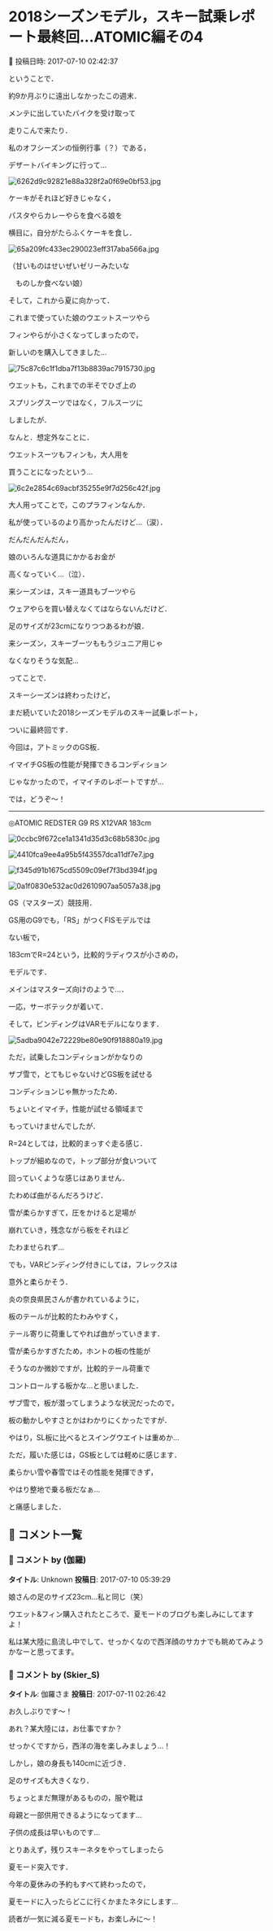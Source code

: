 # 2018シーズンモデル，スキー試乗レポート最終回…ATOMIC編その4

📅 投稿日時: 2017-07-10 02:42:37

ということで．


約9か月ぶりに遠出しなかったこの週末．


メンテに出していたバイクを受け取って


走りこんで来たり．





私のオフシーズンの恒例行事（？）である，


デザートバイキングに行って…




![6262d9c92821e88a328f2a0f69e0bf53.jpg](images/6262d9c92821e88a328f2a0f69e0bf53.jpg)




ケーキがそれほど好きじゃなく，


パスタやらカレーやらを食べる娘を


横目に，自分がたらふくケーキを食し．




![65a209fc433ec290023eff317aba566a.jpg](images/65a209fc433ec290023eff317aba566a.jpg)




（甘いものはせいぜいゼリーみたいな


　ものしか食べない娘）





そして，これから夏に向かって．


これまで使っていた娘のウエットスーツやら


フィンやらが小さくなってしまったので，


新しいのを購入してきました…




![75c87c6c1f1dba7f13b8839ac7915730.jpg](images/75c87c6c1f1dba7f13b8839ac7915730.jpg)




ウエットも，これまでの半そでひざ上の


スプリングスーツではなく，フルスーツに


しましたが．





なんと．想定外なことに．


ウエットスーツもフィンも，大人用を


買うことになったという…




![6c2e2854c69acbf35255e9f7d256c42f.jpg](images/6c2e2854c69acbf35255e9f7d256c42f.jpg)




大人用ってことで，このプラフィンなんか．


私が使っているのより高かったんだけど…（涙）．





だんだんだんだん，


娘のいろんな道具にかかるお金が


高くなっていく…（泣）．


来シーズンは，スキー道具もブーツやら


ウェアやらを買い替えなくてはならないんだけど．


足のサイズが23cmになりつつあるわが娘．


来シーズン，スキーブーツももうジュニア用じゃ


なくなりそうな気配…





ってことで．


スキーシーズンは終わったけど，


まだ続いていた2018シーズンモデルのスキー試乗レポート，


ついに最終回です．





今回は，アトミックのGS板．


イマイチGS板の性能が発揮できるコンディション


じゃなかったので，イマイチのレポートですが…





では，どうぞ～！


[]()


---


◎ATOMIC REDSTER G9 RS X12VAR 183cm







![0ccbc9f672ce1a1341d35d3c68b5830c.jpg](images/0ccbc9f672ce1a1341d35d3c68b5830c.jpg)









![4410fca9ee4a95b5f43557dca11df7e7.jpg](images/4410fca9ee4a95b5f43557dca11df7e7.jpg)









![f345d91b1675cd5509c09ef7f3bd394f.jpg](images/f345d91b1675cd5509c09ef7f3bd394f.jpg)









![0a1f0830e532ac0d2610907aa5057a38.jpg](images/0a1f0830e532ac0d2610907aa5057a38.jpg)







GS（マスターズ）競技用．





GS用のG9でも，「RS」がつくFISモデルでは


ない板で，


183cmでR=24という，比較的ラディウスが小さめの，


モデルです．


メインはマスターズ向けのようで…．





一応，サーボテックが着いて．


そして，ビンディングはVARモデルになります．




![5adba9042e72229be80e90f918880a19.jpg](images/5adba9042e72229be80e90f918880a19.jpg)







ただ，試乗したコンディションがかなりの


ザブ雪で，とてもじゃないけどGS板を試せる


コンディションじゃ無かったため．


ちょいとイマイチ，性能が試せる領域まで


もっていけませんでしたが．





R=24としては，比較的まっすぐ走る感じ．


トップが細めなので，トップ部分が食いついて


回っていくような感じはありません．


たわめば曲がるんだろうけど．


雪が柔らかすぎて，圧をかけると足場が


崩れていき，残念ながら板をそれほど


たわませられず…





でも，VARビンディング付きにしては，フレックスは


意外と柔らかそう．


炎の奈良県民さんが書かれているように，


板のテールが比較的たわみやすく，


テール寄りに荷重してやれば曲がっていきます．





雪が柔らかすぎたため，ホントの板の性能が


そうなのか微妙ですが，比較的テール荷重で


コントロールする板かな…と思いました．





ザブ雪で，板が潜ってしまうような状況だったので，


板の動かしやすさとかはわかりにくかったですが．


やはり，SL板に比べるとスイングウエイトは重めか…


ただ，履いた感じは，GS板としては軽めに感じます．





柔らかい雪や春雪ではその性能を発揮できず，


やはり整地で乗る板だなぁ…


と痛感しました．

## 💬 コメント一覧

### 💬 コメント by (伽羅)
**タイトル**: Unknown
**投稿日**: 2017-07-10 05:39:29

娘さんの足のサイズ23cm…私と同じ（笑）

ウエット&フィン購入されたところで、夏モードのブログも楽しみにしてますよ！



私は某大陸に島流し中でして、せっかくなので西洋顔のサカナでも眺めてみようかなーと思ってます。

### 💬 コメント by (Skier_S)
**タイトル**: 伽羅さま
**投稿日**: 2017-07-11 02:26:42

お久しぶりです～！

あれ？某大陸には，お仕事ですか？

せっかくですから，西洋の海を楽しみましょう…！



しかし，娘の身長も140cmに近づき．

足のサイズも大きくなり．

ちょっとまだ無理があるものの，服や靴は

母親と一部供用できるようになってます…

子供の成長は早いものです…



とりあえず，残りスキーネタをやってしまったら

夏モード突入です．

今年の夏休みの予約もすべて終わったので，

夏モードに入ったらどこに行くかまたネタにします…

読者が一気に減る夏モードも，お楽しみに～！

